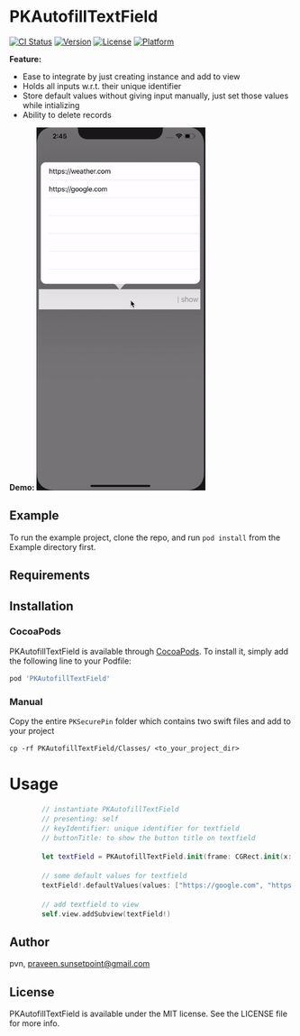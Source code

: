 # PKAutofillTextField

[![CI Status](https://img.shields.io/travis/pvn/PKAutofillTextField.svg?style=flat)](https://travis-ci.org/pvn/PKAutofillTextField)
[![Version](https://img.shields.io/cocoapods/v/PKAutofillTextField.svg?style=flat)](https://cocoapods.org/pods/PKAutofillTextField)
[![License](https://img.shields.io/cocoapods/l/PKAutofillTextField.svg?style=flat)](https://cocoapods.org/pods/PKAutofillTextField)
[![Platform](https://img.shields.io/cocoapods/p/PKAutofillTextField.svg?style=flat)](https://cocoapods.org/pods/PKAutofillTextField)

**Feature:**
* Ease to integrate by just creating instance and add to view
* Holds all inputs w.r.t. their unique identifier
* Store default values without giving input manually, just set those values while intializing
* Ability to delete records

**Demo:**
<img src="./iphone_demo.gif" width="300" alt="Screenshot" />

## Example

To run the example project, clone the repo, and run `pod install` from the Example directory first.

## Requirements

## Installation

### CocoaPods
PKAutofillTextField is available through [CocoaPods](https://cocoapods.org). To install
it, simply add the following line to your Podfile:

```ruby
pod 'PKAutofillTextField'
```

### Manual
Copy the entire `PKSecurePin` folder which contains two swift files and add to your project
```
cp -rf PKAutofillTextField/Classes/ <to_your_project_dir>
```

# Usage
```swift
        // instantiate PKAutofillTextField
        // presenting: self
        // keyIdentifier: unique identifier for textfield
        // buttonTitle: to show the button title on textfield
        
        let textField = PKAutofillTextField.init(frame: CGRect.init(x: 5, y: 400, width: 400, height: 50), presenting: self, keyIdentifier: "server", delegate: self, buttonTitle: "show")
        
        // some default values for textfield
        textField!.defaultValues(values: ["https://google.com", "https://weather.com"])
        
        // add textfield to view
        self.view.addSubview(textField!)
```

## Author

pvn, praveen.sunsetpoint@gmail.com

## License

PKAutofillTextField is available under the MIT license. See the LICENSE file for more info.

